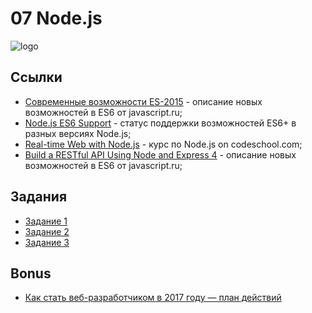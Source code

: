 # 07 Node.js

![logo](https://upload.wikimedia.org/wikipedia/commons/thumb/d/d9/Node.js_logo.svg/590px-Node.js_logo.svg.png)

## Ссылки
- [Современные возможности ES-2015](https://learn.javascript.ru/es-modern) - описание новых возможностей в ES6 от javascript.ru;
- [Node.js ES6 Support](http://node.green/) - статус поддержки возможностей ES6+ в разных версиях Node.js;
- [Real-time Web with Node.js](https://www.codeschool.com/courses/real-time-web-with-node-js) - курс по Node.js on codeschool.com;
- [Build a RESTful API Using Node and Express 4](https://learn.javascript.ru/es-modern) - описание новых возможностей в ES6 от javascript.ru;

## Задания
- [Задание 1](exercises/01/README.md)
- [Задание 2](exercises/02/README.md)
- [Задание 3](exercises/03/README.md)

## Bonus
- [Как стать веб-разработчиком в 2017 году — план действий](https://habrahabr.ru/company/netologyru/blog/328426/)
